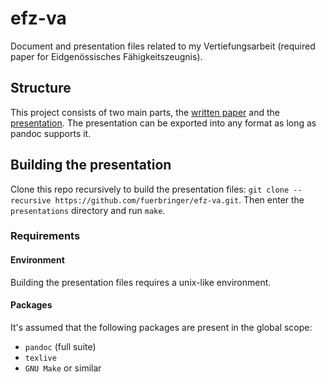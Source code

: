 # efz-va
Document and presentation files related to my Vertiefungsarbeit (required paper for Eidgenössisches Fähigkeitszeugnis).

## Structure
This project consists of two main parts, the [written paper](https://github.com/fuerbringer/efz-va/tree/master/documents) and the [presentation](https://github.com/fuerbringer/efz-va/tree/master/presentations/compiled). The presentation can be exported into any format as long as pandoc supports it.

## Building the presentation
Clone this repo recursively to build the presentation files: `git clone --recursive https://github.com/fuerbringer/efz-va.git`. Then enter the `presentations` directory and run `make`.

### Requirements
#### Environment
Building the presentation files requires a unix-like environment.

#### Packages
It's assumed that the following packages are present in the global scope:
- `pandoc` (full suite)
- `texlive`
- `GNU Make` or similar
